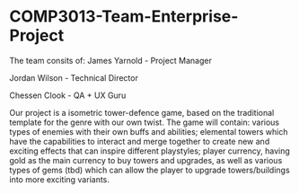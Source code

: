 # COMP3013-Team-Enterprise-Project

The team consits of:
James Yarnold - Project Manager

Jordan Wilson - Technical Director

Chessen Clook - QA + UX Guru

Our project is a isometric tower-defence game, based on the traditional template for the genre with our own twist.
The game will contain: various types of enemies with their own buffs and abilities; elemental towers which have the capabilities to interact and merge together to create new and exciting effects that can inspire different playstyles; player currency, having gold as the main currency to buy towers and upgrades, as well as various types of gems (tbd) which can allow the player to upgrade towers/buildings into more exciting variants.
